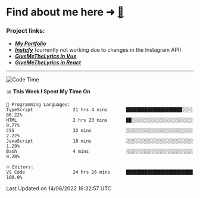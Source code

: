 # Find about me here ➜ [🧑](https://pauabella.dev)

### Project links:
- ***[My Portfolio](https://pauabella.dev)***
- ***[Instafy](https://instafy.me)*** (currently not working due to changes in the Instagram API)
- ***[GiveMeTheLyrics in Vue](https://lyrics.pauabella.dev)***
- ***[GiveMeTheLyrics in React](https://pauabella.dev/GiveMeTheLyrics)***

---
<!--START_SECTION:waka-->
![Code Time](http://img.shields.io/badge/Code%20Time-1%2C161%20hrs%2029%20mins-blue)

📊 **This Week I Spent My Time On** 

```text
💬 Programming Languages: 
TypeScript               21 hrs 4 mins       █████████████████████░░░░   86.22% 
HTML                     2 hrs 23 mins       ██░░░░░░░░░░░░░░░░░░░░░░░   9.77% 
CSS                      32 mins             ░░░░░░░░░░░░░░░░░░░░░░░░░   2.22% 
JavaScript               18 mins             ░░░░░░░░░░░░░░░░░░░░░░░░░   1.29% 
Bash                     4 mins              ░░░░░░░░░░░░░░░░░░░░░░░░░   0.28%

🔥 Editors: 
VS Code                  24 hrs 26 mins      █████████████████████████   100.0%

```


 Last Updated on 14/06/2022 16:32:57 UTC
<!--END_SECTION:waka-->
